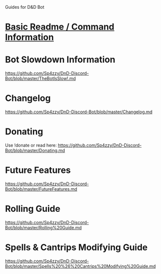 Guides for D&D Bot
# [Basic Readme / Command Information](https://github.com/Sp4zzy/DnD-Discord-Bot/blob/master/README.md)

# Bot Slowdown Information
https://github.com/Sp4zzy/DnD-Discord-Bot/blob/master/TheBotIsSlow!.md

# Changelog
https://github.com/Sp4zzy/DnD-Discord-Bot/blob/master/Changelog.md

# Donating
Use !donate or read here: https://github.com/Sp4zzy/DnD-Discord-Bot/blob/master/Donating.md

# Future Features
https://github.com/Sp4zzy/DnD-Discord-Bot/blob/master/FutureFeatures.md

# Rolling Guide
https://github.com/Sp4zzy/DnD-Discord-Bot/blob/master/Rolling%20Guide.md

# Spells & Cantrips Modifying Guide
https://github.com/Sp4zzy/DnD-Discord-Bot/blob/master/Spells%20%26%20Cantrips%20Modifying%20Guide.md
